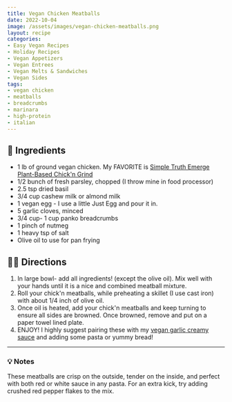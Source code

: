 ```yaml
---
title: Vegan Chicken Meatballs
date: 2022-10-04
image: /assets/images/vegan-chicken-meatballs.png
layout: recipe
categories:
- Easy Vegan Recipes
- Holiday Recipes
- Vegan Appetizers
- Vegan Entrees
- Vegan Melts & Sandwiches
- Vegan Sides
tags:
- vegan chicken
- meatballs
- breadcrumbs
- marinara
- high-protein
- italian
---
```


## 🧾 Ingredients

- 1 lb of ground vegan chicken. My FAVORITE is [Simple Truth Emerge Plant-Based Chick'n Grind](https://www.kroger.com/p/simple-truth-emerge-plant-based-chick-n-grind/0001111097027)
- 1/2 bunch of fresh parsley, chopped (I throw mine in food processor)
- 2.5 tsp dried basil
- 3/4 cup cashew milk or almond milk
- 1 vegan egg - I use a little Just Egg and pour it in.
- 5 garlic cloves, minced
- 3/4 cup- 1 cup panko breadcrumbs
- 1 pinch of nutmeg
- 1 heavy tsp of salt
- Olive oil to use for pan frying

## 👩‍🍳 Directions

1. In large bowl- add all ingredients! (except the olive oil). Mix well with your hands until it is a nice and combined meatball mixture.
2. Roll your chick'n meatballs, while preheating a skillet (I use cast iron) with about 1/4 inch of olive oil.
3. Once oil is heated, add your chick'n meatballs and keep turning to ensure all sides are browned. Once browned, remove and put on a paper towel lined plate.
4. ENJOY! I highly suggest pairing these with my [vegan garlic creamy sauce](/vegan-garlic-cream-sauce) and adding some pasta or yummy bread!


---

### 💡 Notes

These meatballs are crisp on the outside, tender on the inside, and perfect with both red or white sauce in any pasta. For an extra kick, try adding crushed red pepper flakes to the mix.
